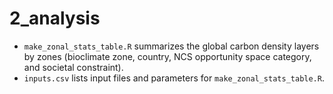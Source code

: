 # 2_analysis

* `make_zonal_stats_table.R` summarizes the global carbon density layers by zones (bioclimate zone, country, NCS opportunity space category, and societal constraint).
* `inputs.csv` lists input files and parameters for `make_zonal_stats_table.R`.
